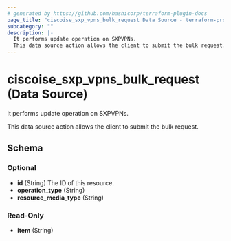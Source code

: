 ```yaml
---
# generated by https://github.com/hashicorp/terraform-plugin-docs
page_title: "ciscoise_sxp_vpns_bulk_request Data Source - terraform-provider-ciscoise"
subcategory: ""
description: |-
  It performs update operation on SXPVPNs.
  This data source action allows the client to submit the bulk request.
---
```


# ciscoise_sxp_vpns_bulk_request (Data Source)

It performs update operation on SXPVPNs.

This data source action allows the client to submit the bulk request.



<!-- schema generated by tfplugindocs -->
## Schema

### Optional

- **id** (String) The ID of this resource.
- **operation_type** (String)
- **resource_media_type** (String)

### Read-Only

- **item** (String)


